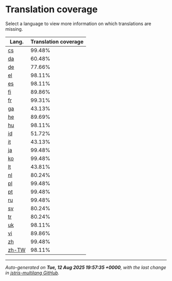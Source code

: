 <link rel="stylesheet" href="style.css">

# Translation coverage

Select a language to view more information on which translations are missing.

<table>
<thead>
    <tr>
        <th>Lang.</th>
        <th colspan="2">Translation coverage</th>
    </tr>
</thead>
<tbody>
    <tr><td><a href="cs.html">cs</a></td><td>99.48%</td><td>
        <div class="pb">
            <span class="pb-fill" style="width: 99.48%;"></span>
        </div>
    </td></tr>
    <tr><td><a href="da.html">da</a></td><td>60.48%</td><td>
        <div class="pb">
            <span class="pb-fill" style="width: 60.48%;"></span>
        </div>
    </td></tr>
    <tr><td><a href="de.html">de</a></td><td>77.66%</td><td>
        <div class="pb">
            <span class="pb-fill" style="width: 77.66%;"></span>
        </div>
    </td></tr>
    <tr><td><a href="el.html">el</a></td><td>98.11%</td><td>
        <div class="pb">
            <span class="pb-fill" style="width: 98.11%;"></span>
        </div>
    </td></tr>
    <tr><td><a href="es.html">es</a></td><td>98.11%</td><td>
        <div class="pb">
            <span class="pb-fill" style="width: 98.11%;"></span>
        </div>
    </td></tr>
    <tr><td><a href="fi.html">fi</a></td><td>89.86%</td><td>
        <div class="pb">
            <span class="pb-fill" style="width: 89.86%;"></span>
        </div>
    </td></tr>
    <tr><td><a href="fr.html">fr</a></td><td>99.31%</td><td>
        <div class="pb">
            <span class="pb-fill" style="width: 99.31%;"></span>
        </div>
    </td></tr>
    <tr><td><a href="ga.html">ga</a></td><td>43.13%</td><td>
        <div class="pb">
            <span class="pb-fill" style="width: 43.13%;"></span>
        </div>
    </td></tr>
    <tr><td><a href="he.html">he</a></td><td>89.69%</td><td>
        <div class="pb">
            <span class="pb-fill" style="width: 89.69%;"></span>
        </div>
    </td></tr>
    <tr><td><a href="hu.html">hu</a></td><td>98.11%</td><td>
        <div class="pb">
            <span class="pb-fill" style="width: 98.11%;"></span>
        </div>
    </td></tr>
    <tr><td><a href="id.html">id</a></td><td>51.72%</td><td>
        <div class="pb">
            <span class="pb-fill" style="width: 51.72%;"></span>
        </div>
    </td></tr>
    <tr><td><a href="it.html">it</a></td><td>43.13%</td><td>
        <div class="pb">
            <span class="pb-fill" style="width: 43.13%;"></span>
        </div>
    </td></tr>
    <tr><td><a href="ja.html">ja</a></td><td>99.48%</td><td>
        <div class="pb">
            <span class="pb-fill" style="width: 99.48%;"></span>
        </div>
    </td></tr>
    <tr><td><a href="ko.html">ko</a></td><td>99.48%</td><td>
        <div class="pb">
            <span class="pb-fill" style="width: 99.48%;"></span>
        </div>
    </td></tr>
    <tr><td><a href="lt.html">lt</a></td><td>43.81%</td><td>
        <div class="pb">
            <span class="pb-fill" style="width: 43.81%;"></span>
        </div>
    </td></tr>
    <tr><td><a href="nl.html">nl</a></td><td>80.24%</td><td>
        <div class="pb">
            <span class="pb-fill" style="width: 80.24%;"></span>
        </div>
    </td></tr>
    <tr><td><a href="pl.html">pl</a></td><td>99.48%</td><td>
        <div class="pb">
            <span class="pb-fill" style="width: 99.48%;"></span>
        </div>
    </td></tr>
    <tr><td><a href="pt.html">pt</a></td><td>99.48%</td><td>
        <div class="pb">
            <span class="pb-fill" style="width: 99.48%;"></span>
        </div>
    </td></tr>
    <tr><td><a href="ru.html">ru</a></td><td>99.48%</td><td>
        <div class="pb">
            <span class="pb-fill" style="width: 99.48%;"></span>
        </div>
    </td></tr>
    <tr><td><a href="sv.html">sv</a></td><td>80.24%</td><td>
        <div class="pb">
            <span class="pb-fill" style="width: 80.24%;"></span>
        </div>
    </td></tr>
    <tr><td><a href="tr.html">tr</a></td><td>80.24%</td><td>
        <div class="pb">
            <span class="pb-fill" style="width: 80.24%;"></span>
        </div>
    </td></tr>
    <tr><td><a href="uk.html">uk</a></td><td>98.11%</td><td>
        <div class="pb">
            <span class="pb-fill" style="width: 98.11%;"></span>
        </div>
    </td></tr>
    <tr><td><a href="vi.html">vi</a></td><td>89.86%</td><td>
        <div class="pb">
            <span class="pb-fill" style="width: 89.86%;"></span>
        </div>
    </td></tr>
    <tr><td><a href="zh.html">zh</a></td><td>99.48%</td><td>
        <div class="pb">
            <span class="pb-fill" style="width: 99.48%;"></span>
        </div>
    </td></tr>
    <tr><td><a href="zh-TW.html">zh-TW</a></td><td>98.11%</td><td>
        <div class="pb">
            <span class="pb-fill" style="width: 98.11%;"></span>
        </div>
    </td></tr>
</tbody></table>

-------------------

*Auto-generated on **Tue, 12 Aug 2025 19:57:35 +0000**, with the last change in [jstris-multilang GitHub](https://github.com/jezevec10/jstris-multilang/).*
